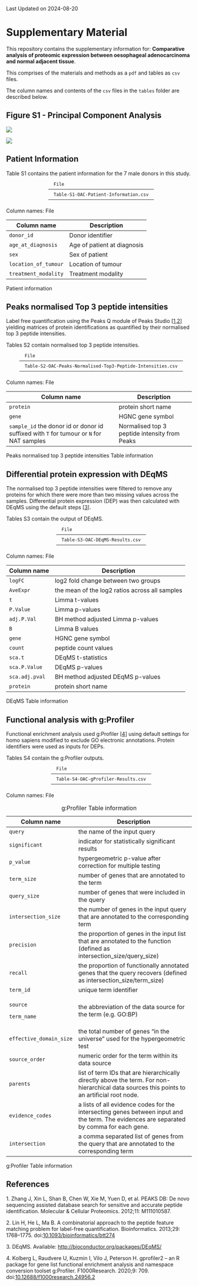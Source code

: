 
Last Updated on 2024-08-20

# Supplementary Material

This repository contains the supplementary information for:
**Comparative analysis of proteomic expression between oesophageal
adenocarcinoma and normal adjacent tissue**.

This comprises of the materials and methods as a `pdf` and tables as
`csv` files.

The column names and contents of the `csv` files in the `tables` folder
are described below.

## Figure S1 - Principal Component Analysis

<img src="figures/Figure-S1A-2024-07-18.png"
data-ref-parent="fig-pca" />

<img src="figures/Figure-S1B-2024-07-18.png"
data-ref-parent="fig-pca" />

## Patient Information

Table S1 contains the patient information for the 7 male donors in this
study.

                      File                                  
                    ────────────────────────────────────────
                      Table-S1-OAC-Patient-Information.csv  
                    ────────────────────────────────────────

Column names: File

| Column name          | Description                 |
|----------------------|-----------------------------|
| `donor_id`           | Donor identifier            |
| `age_at_diagnosis`   | Age of patient at diagnosis |
| `sex`                | Sex of patient              |
| `location_of_tumour` | Location of tumour          |
| `treatment_modality` | Treatment modality          |

Patient information

## Peaks normalised Top 3 peptide intensities

Label free quantification using the Peaks Q module of Peaks Studio
\[[1](#ref-zhang2012),[2](#ref-lin2013)\] yielding matrices of protein
identifications as quantified by their normalised top 3 peptide
intensities.

Tables S2 contain normalised top 3 peptide intensities.

           File                                                        
         ──────────────────────────────────────────────────────────────
           Table-S2-OAC-Peaks-Normalised-Top3-Peptide-Intensities.csv  
         ──────────────────────────────────────────────────────────────

Column names: File

| Column name | Description |
|-----------------------------------------------|-------------------------|
| `protein` | protein short name |
| `gene` | HGNC gene symbol |
| `sample_id` the donor id or donor id suffixed with `T` for tumour or `N` for NAT samples | Normalised top 3 peptide intensity from Peaks |

Peaks normalised top 3 peptide intensities Table information

## Differential protein expression with DEqMS

The normalised top 3 peptide intensities were filtered to remove any
proteins for which there were more than two missing values across the
samples. Differential protein expression (DEP) was then calculated with
DEqMS using the default steps \[[3](#ref-deqms)\].

Tables S3 contain the output of DEqMS.

                         File                            
                       ──────────────────────────────────
                         Table-S3-OAC-DEqMS-Results.csv  
                       ──────────────────────────────────

Column names: File

| Column name    | Description                                    |
|----------------|------------------------------------------------|
| `logFC`        | log2 fold change between two groups            |
| `AveExpr`      | the mean of the log2 ratios across all samples |
| `t`            | Limma t-values                                 |
| `P.Value`      | Limma p-values                                 |
| `adj.P.Val`    | BH method adjusted Limma p-values              |
| `B`            | Limma B values                                 |
| `gene`         | HGNC gene symbol                               |
| `count`        | peptide count values                           |
| `sca.t`        | DEqMS t-statistics                             |
| `sca.P.Value`  | DEqMS p-values                                 |
| `sca.adj.pval` | BH method adjusted DEqMS p-values              |
| `protein`      | protein short name                             |

DEqMS Table information

## Functional analysis with g:Profiler

Functional enrichment analysis used g:Profiler \[[4](#ref-kolberg2020)\]
using default settings for homo sapiens modified to exclude GO
electronic annotations. Protein identifiers were used as inputs for
DEPs.

Tables S4 contain the g:Profiler outputs.

                       File                                
                     ──────────────────────────────────────
                       Table-S4-OAC-gProfiler-Results.csv  
                     ──────────────────────────────────────

Column names: File

<table>
<caption>g:Profiler Table information</caption>
<colgroup>
<col style="width: 15%" />
<col style="width: 84%" />
</colgroup>
<thead>
<tr class="header">
<th>Column name</th>
<th>Description</th>
</tr>
</thead>
<tbody>
<tr class="odd">
<td><code>query</code></td>
<td>the name of the input query</td>
</tr>
<tr class="even">
<td><code>significant</code></td>
<td>indicator for statistically significant results</td>
</tr>
<tr class="odd">
<td><code>p_value</code></td>
<td>hypergeometric p-value after correction for multiple testing</td>
</tr>
<tr class="even">
<td><code>term_size</code></td>
<td>number of genes that are annotated to the term</td>
</tr>
<tr class="odd">
<td><code>query_size</code></td>
<td>number of genes that were included in the query</td>
</tr>
<tr class="even">
<td><code>intersection_size</code></td>
<td>the number of genes in the input query that are annotated to the
corresponding term</td>
</tr>
<tr class="odd">
<td><code>precision</code></td>
<td>the proportion of genes in the input list that are annotated to the
function (defined as intersection_size/query_size)</td>
</tr>
<tr class="even">
<td><code>recall</code></td>
<td>the proportion of functionally annotated genes that the query
recovers (defined as intersection_size/term_size)</td>
</tr>
<tr class="odd">
<td><code>term_id</code></td>
<td>unique term identifier</td>
</tr>
<tr class="even">
<td><p><code>source</code></p>
<p><code>term_name</code></p></td>
<td>the abbreviation of the data source for the term (e.g. GO:BP)</td>
</tr>
<tr class="odd">
<td><code>effective_domain_size</code></td>
<td>the total number of genes “in the universe” used for the
hypergeometric test</td>
</tr>
<tr class="even">
<td><code>source_order</code></td>
<td>numeric order for the term within its data source</td>
</tr>
<tr class="odd">
<td><code>parents</code></td>
<td>list of term IDs that are hierarchically directly above the term.
For non-hierarchical data sources this points to an artificial root
node.</td>
</tr>
<tr class="even">
<td><code>evidence_codes</code></td>
<td>a lists of all evidence codes for the intersecting genes between
input and the term. The evidences are separated by comma for each
gene.</td>
</tr>
<tr class="odd">
<td><code>intersection</code></td>
<td>a comma separated list of genes from the query that are annotated to
the corresponding term</td>
</tr>
</tbody>
</table>

g:Profiler Table information

## References

<span class="csl-left-margin">1.
</span><span class="csl-right-inline">Zhang J, Xin L, Shan B, Chen W,
Xie M, Yuen D, et al. PEAKS DB: De novo sequencing assisted database
search for sensitive and accurate peptide identification. Molecular &
Cellular Proteomics. 2012;11: M111010587. </span>

<span class="csl-left-margin">2.
</span><span class="csl-right-inline">Lin H, He L, Ma B. A combinatorial
approach to the peptide feature matching problem for label-free
quantification. Bioinformatics. 2013;29: 1768–1775.
doi:[10.1093/bioinformatics/btt274](https://doi.org/10.1093/bioinformatics/btt274)</span>

<span class="csl-left-margin">3.
</span><span class="csl-right-inline">DEqMS. Available:
<http://bioconductor.org/packages/DEqMS/></span>

<span class="csl-left-margin">4.
</span><span class="csl-right-inline">Kolberg L, Raudvere U, Kuzmin I,
Vilo J, Peterson H. gprofiler2 – an R package for gene list functional
enrichment analysis and namespace conversion toolset g:Profiler.
F1000Research. 2020;9: 709.
doi:[10.12688/f1000research.24956.2](https://doi.org/10.12688/f1000research.24956.2)</span>
